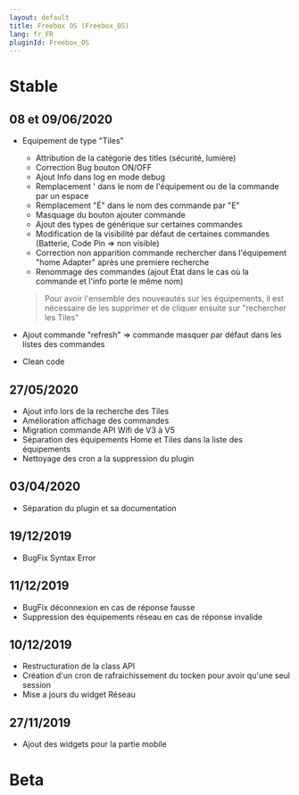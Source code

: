 ```yaml
---
layout: default
title: Freebox OS (Freebox_OS)
lang: fr_FR
pluginId: Freebox_OS
---
```


# Stable
## 08 et 09/06/2020
* Equipement de type "Tiles"
    * Attribution de la catégorie des titles (sécurité, lumière)
    * Correction Bug bouton ON/OFF
	* Ajout Info dans log en mode debug
    * Remplacement ' dans le nom de l'équipement ou de la commande par un espace
    * Remplacement "É" dans le nom des commande par "E"
	* Masquage du bouton ajouter commande
	* Ajout des types de générique sur certaines commandes
	* Modification de la visibilité par défaut de certaines commandes (Batterie, Code Pin => non visible)
	* Correction non apparition commande rechercher dans l'équipement "home Adapter" après une premiere recherche
	* Renommage des commandes (ajout Etat dans le cas où la commande et l'info porte le même nom)
    > Pour avoir l'ensemble des nouveautés sur les équipements, il est nécessaire de les supprimer et de cliquer ensuite sur "rechercher les Tiles"

* Ajout commande "refresh" => commande masquer par défaut dans les listes des commandes
* Clean code

## 27/05/2020
* Ajout info lors de la recherche des Tiles
* Amélioration affichage des commandes
* Migration commande API Wifi de V3 à V5
* Séparation des équipements Home et Tiles dans la liste des équipements
* Nettoyage des cron a la suppression du plugin

## 03/04/2020
* Séparation du plugin et sa documentation

## 19/12/2019
* BugFix Syntax Error

## 11/12/2019
* BugFix déconnexion en cas de réponse fausse
* Suppression des équipements réseau en cas de réponse invalide

## 10/12/2019
* Restructuration de la class API
* Création d'un cron de rafraichissement du tocken pour avoir qu'une seul session
* Mise a jours du widget Réseau

## 27/11/2019
* Ajout des widgets pour la partie mobile

# Beta

